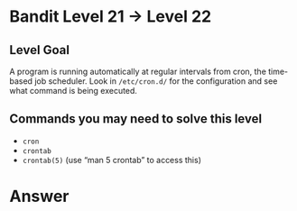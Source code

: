 # Bandit Level 21 → Level 22

## Level Goal

A program is running automatically at regular intervals from cron, the time-based job scheduler. Look in `/etc/cron.d/` for the configuration and see what command is being executed.

## Commands you may need to solve this level

- `cron`
- `crontab`
- `crontab(5)` (use “man 5 crontab” to access this)

# Answer
